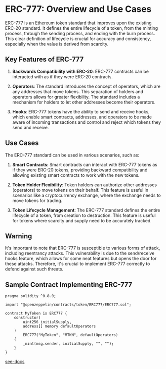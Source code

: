 # ERC-777: Overview and Use Cases

ERC-777 is an Ethereum token standard that improves upon the existing ERC-20 standard. It defines the entire lifecycle of a token, from the minting process, through the sending process, and ending with the burn process. This clear definition of lifecycle is crucial for accuracy and consistency, especially when the value is derived from scarcity.

## Key Features of ERC-777

1. **Backwards Compatibility with ERC-20**: ERC-777 contracts can be interacted with as if they were ERC-20 contracts.

2. **Operators**: The standard introduces the concept of operators, which are any addresses that move tokens. This separation of holders and operators allows for greater flexibility. The standard includes a mechanism for holders to let other addresses become their operators.

3. **Hooks**: ERC-777 tokens have the ability to send and receive hooks, which enable smart contracts, addresses, and operators to be made aware of incoming transactions and control and reject which tokens they send and receive.

## Use Cases

The ERC-777 standard can be used in various scenarios, such as:

1. **Smart Contracts**: Smart contracts can interact with ERC-777 tokens as if they were ERC-20 tokens, providing backward compatibility and allowing existing smart contracts to work with the new tokens.

2. **Token Holder Flexibility**: Token holders can authorize other addresses (operators) to move tokens on their behalf. This feature is useful in scenarios like a cryptocurrency exchange, where the exchange needs to move tokens for trading.

3. **Token Lifecycle Management**: The ERC-777 standard defines the entire lifecycle of a token, from creation to destruction. This feature is useful for tokens where scarcity and supply need to be accurately tracked.

## Warning

It's important to note that ERC-777 is susceptible to various forms of attack, including reentrancy attacks. This vulnerability is due to the send/receive hooks feature, which allows for some neat features but opens the door for these attacks. Therefore, it's crucial to implement ERC-777 correctly to defend against such threats.

## Sample Contract Implementing ERC-777

```
pragma solidity ^0.8.0;

import "@openzeppelin/contracts/token/ERC777/ERC777.sol";

contract MyToken is ERC777 {
    constructor(
        uint256 initialSupply,
        address[] memory defaultOperators
    )
        ERC777("MyToken", "MTKN", defaultOperators)
    {
        _mint(msg.sender, initialSupply, "", "");
    }
}

```

[see-docs](https://docs.openzeppelin.com/contracts/4.x/erc777)
